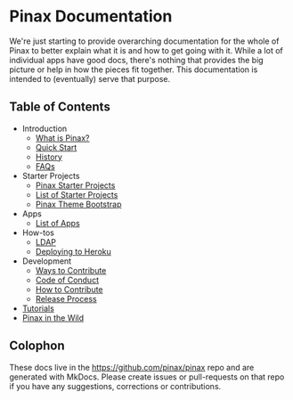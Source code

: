 # Pinax Documentation

We're just starting to provide overarching documentation for the whole of Pinax to better explain what it is and how to get going with it. While a lot of individual apps have good docs, there's nothing that provides the big picture or help in how the pieces fit together. This documentation is intended to (eventually) serve that purpose.


## Table of Contents

  * Introduction
    * [What is Pinax?](what_is_pinax.md)
    * [Quick Start](quick_start.md)
    * [History](history.md)
    * [FAQs](faq.md)
  * Starter Projects
    * [Pinax Starter Projects](pinax_starter_projects.md)
    * [List of Starter Projects](starter_project_list.md)
    * [Pinax Theme Bootstrap](pinax_theme_bootstrap.md)
  * Apps
    * [List of Apps](apps_list.md)
  * How-tos
    * [LDAP](how-tos/ldap.md)
    * [Deploying to Heroku](how-tos/deploy-to-heroku.md)
  * Development
    * [Ways to Contribute](ways_to_contribute.md)
    * [Code of Conduct](code_of_conduct.md)
    * [How to Contribute](how_to_contribute.md)
    * [Release Process](release_process.md)
  * [Tutorials](tutorials.md)
  * [Pinax in the Wild](in_the_wild.md)


## Colophon

These docs live in the <https://github.com/pinax/pinax> repo and are generated with MkDocs. Please create issues or pull-requests on that repo if you have any suggestions, corrections or contributions.
